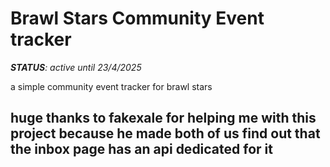 # Brawl Stars Community Event tracker

***STATUS**: active until 23/4/2025*

a simple community event tracker for brawl stars

## huge thanks to fakexale for helping me with this project because he made both of us find out that the inbox page has an api dedicated for it
